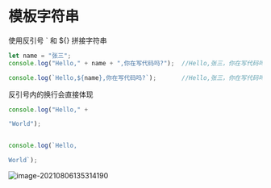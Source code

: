 # 模板字符串

使用反引号 ` 和 ${} 拼接字符串

```javascript
let name = "张三";
console.log("Hello," + name + ",你在写代码吗?");	//Hello,张三，你在写代码吗？

console.log(`Hello,${name},你在写代码吗?`);		//Hello,张三，你在写代码吗？
```



反引号内的换行会直接体现

```javascript
console.log("Hello," +

"World");


console.log(`Hello,

World`);
```

![image-20210806135314190](https://attach.blog.wen7.online/image-20210806135314190.png)

